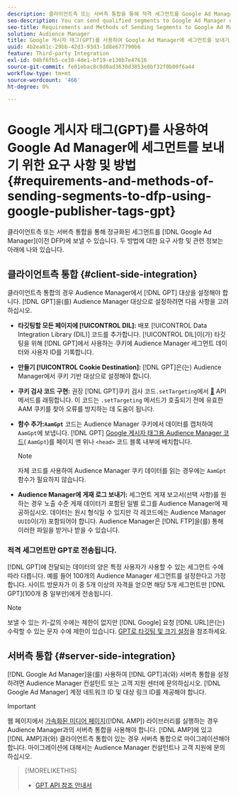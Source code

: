 ```yaml
---
description: 클라이언트측 또는 서버측 통합을 통해 적격 세그먼트를 Google Ad Manager에 보낼 수 있습니다. 두 방법에 대한 요구 사항 및 관련 정보는 아래에 나와 있습니다.
seo-description: You can send qualified segments to Google Ad Manager either through a client-side or through a server-side integration. Requirements and related information about both methods are listed below.
seo-title: Requirements and Methods of Sending Segments to Google Ad Manager Using Google Publisher Tags (GPT)
solution: Audience Manager
title: Google 게시자 태그(GPT)를 사용하여 Google Ad Manager에 세그먼트를 보내기 위한 요구 사항 및 방법
uuid: 4b2ea81c-29bb-42d3-93d3-1d8e677790b6
feature: Third-party Integration
exl-id: 04bf6fb5-ce38-4de1-bf19-e130b7e47616
source-git-commit: fe01ebac8c0d0ad3630d3853e0bf32f0b00f6a44
workflow-type: tm+mt
source-wordcount: '466'
ht-degree: 0%

---
```


# Google 게시자 태그(GPT)를 사용하여 Google Ad Manager에 세그먼트를 보내기 위한 요구 사항 및 방법 {#requirements-and-methods-of-sending-segments-to-dfp-using-google-publisher-tags-gpt}

클라이언트측 또는 서버측 통합을 통해 정규화된 세그먼트를 [!DNL Google Ad Manager]&#x200B;(이전 DFP)에 보낼 수 있습니다. 두 방법에 대한 요구 사항 및 관련 정보는 아래에 나와 있습니다.

## 클라이언트측 통합 {#client-side-integration}

클라이언트측 통합의 경우 Audience Manager에서 [!DNL GPT] 대상을 설정해야 합니다. [!DNL GPT]을(를) Audience Manager 대상으로 설정하려면 다음 사항을 고려하십시오.

* **타깃팅할 모든 페이지에 [!UICONTROL DIL]:** 배포 [!UICONTROL Data Integration Library (DIL)] 코드를 추가합니다. [!UICONTROL DIL]이(가) 타깃팅을 위해 [!DNL GPT]에서 사용하는 쿠키에 Audience Manager 세그먼트 데이터와 사용자 ID를 기록합니다.

* **만들기 [!UICONTROL Cookie Destination]:** [!DNL GPT]은(는) Audience Manager에서 쿠키 기반 대상으로 설정해야 합니다.

* **쿠키 검사 코드 구현:** 권장 [!DNL GPT]쿠키 검사 코드`.setTargeting`에서 [&#128279;](../../integration/gpt-aam-destination/gpt-aam-modify-api.md) API 메서드를 래핑합니다. 이 코드는 `.setTargeting` 메서드가 호출되기 전에 유효한 AAM 쿠키를 찾아 오류를 방지하는 데 도움이 됩니다.

* **함수 추가:`AamGpt`** 코드는 Audience Manager 쿠키에서 데이터를 캡처하여 `AamGpt`에 보냅니다. [!DNL GPT] [Google 게시자 태그용 Audience Manager 코드](../../integration/gpt-aam-destination/gpt-aam-aamgpt-code.md)( `AamGpt`)를 페이지 맨 위나 `<head>` 코드 블록 내부에 배치합니다.

  >[!NOTE]
  >
  >자체 코드를 사용하여 Audience Manager 쿠키 데이터를 읽는 경우에는 `AamGpt` 함수가 필요하지 않습니다.

* **Audience Manager에 게재 로그 보내기:** 세그먼트 게재 보고서(선택 사항)를 원하는 경우 노출 수준 게재 데이터가 포함된 일별 로그를 Audience Manager에 제공하십시오. 데이터는 원시 형식일 수 있지만 각 레코드에는 Audience Manager `UUID`이(가) 포함되어야 합니다. Audience Manager은 [!DNL FTP]을(를) 통해 이러한 파일을 받거나 받을 수 있습니다.

### 적격 세그먼트만 GPT로 전송됩니다.

[!DNL GPT]에 전달되는 데이터의 양은 특정 사용자가 사용할 수 있는 세그먼트 수에 따라 다릅니다. 예를 들어 100개의 Audience Manager 세그먼트를 설정한다고 가정합니다. 사이트 방문자가 이 중 5개 이상의 자격을 얻으면 해당 5개 세그먼트만 [!DNL GPT]&#x200B;(100개 중 일부만)에게 전송됩니다.

>[!NOTE]
>
>보낼 수 있는 키-값의 수에는 제한이 없지만 [!DNL Google] 요청 [!DNL URL]은(는) 수락할 수 있는 문자 수에 제한이 있습니다. [GPT로 타깃팅 및 크기 설정](https://support.google.com/dfp_premium/bin/answer.py?hl=en&answer=1697712)을 참조하세요.

## 서버측 통합 {#server-side-integration}

[!DNL Google Ad Manager]을(를) 사용하여 [!DNL GPT]과(와) 서버측 통합을 설정하려면 Audience Manager 컨설턴트 또는 고객 지원 센터에 문의하십시오. [!DNL Google Ad Manager] 계정 네트워크 ID 및 대상 링크 ID를 제공해야 합니다.

>[!IMPORTANT]
>
>웹 페이지에서 [가속화된 미디어 페이지](https://www.ampproject.org/)&#x200B;([!DNL AMP]) 라이브러리를 실행하는 경우 Audience Manager과의 서버측 통합을 사용해야 합니다. [!DNL AMP]에 있고 [!DNL AMP]과(와) 클라이언트측 통합이 있는 경우 서버측 통합으로 마이그레이션해야 합니다. 마이그레이션에 대해서는 Audience Manager 컨설턴트나 고객 지원에 문의하십시오.

>[!MORELIKETHIS]
>
>* [GPT API 참조 안내서](https://support.google.com/dfp_premium/bin/answer.py?hl=en&answer=1650154)
